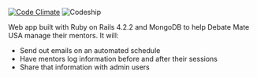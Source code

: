 [![Code Climate](https://codeclimate.com/github/BenMusch/debatemate-admin/badges/gpa.svg)](https://codeclimate.com/github/BenMusch/debatemate-admin)
![Codeship](https://codeship.com/projects/1f885f40-327e-0134-a889-72bf3fc8a569/status?branch=master)

Web app built with Ruby on Rails 4.2.2 and MongoDB to help Debate Mate USA 
manage their mentors. It will:

* Send out emails on an automated schedule
* Have mentors log information before and after their sessions
* Share that information with admin users

